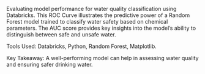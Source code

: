 Evaluating model performance for water quality classification using Databricks.
This ROC Curve illustrates the predictive power of a Random Forest model trained to classify water safety based on chemical parameters. The AUC score provides key insights into the model’s ability to distinguish between safe and unsafe water.

Tools Used: Databricks, Python, Random Forest, Matplotlib.

Key Takeaway: A well-performing model can help in assessing water quality and ensuring safer drinking water.
